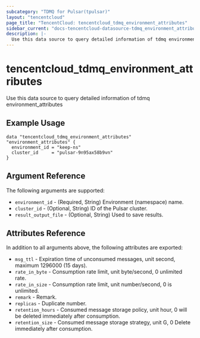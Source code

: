 ```yaml
---
subcategory: "TDMQ for Pulsar(tpulsar)"
layout: "tencentcloud"
page_title: "TencentCloud: tencentcloud_tdmq_environment_attributes"
sidebar_current: "docs-tencentcloud-datasource-tdmq_environment_attributes"
description: |-
  Use this data source to query detailed information of tdmq environment_attributes
---
```


# tencentcloud_tdmq_environment_attributes

Use this data source to query detailed information of tdmq environment_attributes

## Example Usage

```hcl
data "tencentcloud_tdmq_environment_attributes" "environment_attributes" {
  environment_id = "keep-ns"
  cluster_id     = "pulsar-9n95ax58b9vn"
}
```

## Argument Reference

The following arguments are supported:

* `environment_id` - (Required, String) Environment (namespace) name.
* `cluster_id` - (Optional, String) ID of the Pulsar cluster.
* `result_output_file` - (Optional, String) Used to save results.

## Attributes Reference

In addition to all arguments above, the following attributes are exported:

* `msg_ttl` - Expiration time of unconsumed messages, unit second, maximum 1296000 (15 days).
* `rate_in_byte` - Consumption rate limit, unit byte/second, 0 unlimited rate.
* `rate_in_size` - Consumption rate limit, unit number/second, 0 is unlimited.
* `remark` - Remark.
* `replicas` - Duplicate number.
* `retention_hours` - Consumed message storage policy, unit hour, 0 will be deleted immediately after consumption.
* `retention_size` - Consumed message storage strategy, unit G, 0 Delete immediately after consumption.


